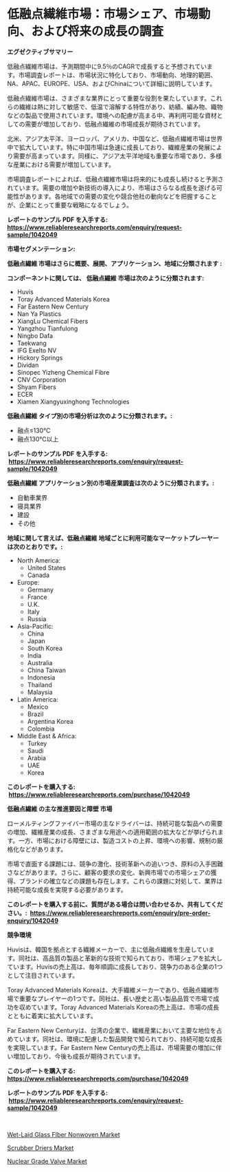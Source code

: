 <p><h1>低融点繊維市場：市場シェア、市場動向、および将来の成長の調査</h1></p><p><strong>エグゼクティブサマリー</strong></p>
<p><p>低融点繊維市場は、予測期間中に9.5％のCAGRで成長すると予想されています。市場調査レポートは、市場状況に特化しており、市場動向、地理的範囲、NA、APAC、EUROPE、USA、およびChinaについて詳細に説明しています。</p><p>低融点繊維市場は、さまざまな業界にとって重要な役割を果たしています。これらの繊維は熱に対して敏感で、低温で溶解する特性があり、紡績、編み物、織物などの製品で使用されています。環境への配慮が高まる中、再利用可能な資材としての需要が増加しており、低融点繊維の市場成長が期待されています。</p><p>北米、アジア太平洋、ヨーロッパ、アメリカ、中国など、低融点繊維市場は世界中で拡大しています。特に中国市場は急速に成長しており、繊維産業の発展により需要が高まっています。同様に、アジア太平洋地域も重要な市場であり、多様な産業における需要が増加しています。</p><p>市場調査レポートによれば、低融点繊維市場は将来的にも成長し続けると予測されています。需要の増加や新技術の導入により、市場はさらなる成長を遂げる可能性があります。各地域での需要の変化や競合他社の動向などを把握することが、企業にとって重要な戦略になるでしょう。</p></p>
<p><strong>レポートのサンプル PDF を入手する: <a href="https://www.reliableresearchreports.com/enquiry/request-sample/1042049">https://www.reliableresearchreports.com/enquiry/request-sample/1042049</a></strong></p>
<p><strong>市場セグメンテーション:</strong></p>
<p><strong> 低融点繊維 市場はさらに概要、展開、アプリケーション、地域に分類されます :</strong></p>
<p><strong>コンポーネントに関しては、 低融点繊維 市場は次のように分類されます: &nbsp;</strong></p>
<p><ul><li>Huvis</li><li>Toray Advanced Materials Korea</li><li>Far Eastern New Century</li><li>Nan Ya Plastics</li><li>XiangLu Chemical Fibers</li><li>Yangzhou Tianfulong</li><li>Ningbo Dafa</li><li>Taekwang</li><li>IFG Exelto NV</li><li>Hickory Springs</li><li>Dividan</li><li>Sinopec Yizheng Chemical Fibre</li><li>CNV Corporation</li><li>Shyam Fibers</li><li>ECER</li><li>Xiamen Xiangyuxinghong Technologies</li></ul></p>
<p><strong> 低融点繊維 タイプ別の市場分析は次のように分類されます。:</strong></p>
<p><ul><li>融点≤130℃</li><li>融点130℃以上</li></ul></p>
<p><strong>レポートのサンプル PDF を入手する: &nbsp;<a href="https://www.reliableresearchreports.com/enquiry/request-sample/1042049">https://www.reliableresearchreports.com/enquiry/request-sample/1042049</a></strong></p>
<p><strong> 低融点繊維 アプリケーション別の市場産業調査は次のように分類されます。:</strong></p>
<p><ul><li>自動車業界</li><li>寝具業界</li><li>建設</li><li>その他</li></ul></p>
<p><strong>地域に関して言えば、低融点繊維 地域ごとに利用可能なマーケットプレーヤーは次のとおりです。:</strong></p>
<p><ul>
    <li>
        North America:
        <ul>
            <li>United States</li>
            <li>Canada</li>
        </ul>
    </li>
    <li>
        Europe:
        <ul>
            <li>Germany</li>
            <li>France</li>
            <li>U.K.</li>
            <li>Italy</li>
            <li>Russia</li>
        </ul>
    </li>
    <li>
        Asia-Pacific:
        <ul>
            <li>China</li>
            <li>Japan</li>
            <li>South Korea</li>
            <li>India</li>
            <li>Australia</li>
            <li>China Taiwan</li>
            <li>Indonesia</li>
            <li>Thailand</li>
            <li>Malaysia</li>
        </ul>
    </li>
    <li>
        Latin America:
        <ul>
            <li>Mexico</li>
            <li>Brazil</li>
            <li>Argentina Korea</li>
            <li>Colombia</li>
        </ul>
    </li>
    <li>
        Middle East & Africa:
        <ul>
            <li>Turkey</li>
            <li>Saudi</li>
            <li>Arabia</li>
            <li>UAE</li>
            <li>Korea</li>
        </ul>
    </li>
    </ul></p>
<p><strong>このレポートを購入する: &nbsp;<a href="https://www.reliableresearchreports.com/purchase/1042049">https://www.reliableresearchreports.com/purchase/1042049</a></strong></p>
<p><strong>低融点繊維 の主な推進要因と障壁 市場</strong></p>
<p><p>ローメルティングファイバー市場の主なドライバーは、持続可能な製品への需要の増加、繊維産業の成長、さまざまな用途への適用範囲の拡大などが挙げられます。一方、市場における障壁には、製造コストの上昇、環境への影響、規制の厳格化などがあります。</p><p>市場で直面する課題には、競争の激化、技術革新への追いつき、原料の入手困難さなどがあります。さらに、顧客の要求の変化、新興市場での市場シェアの獲得、ブランドの確立などの課題も存在します。これらの課題に対処して、業界は持続可能な成長を実現する必要があります。</p></p>
<p><strong>このレポートを購入する前に、質問がある場合は問い合わせるか、共有してください。:&nbsp; <a href="https://www.reliableresearchreports.com/enquiry/pre-order-enquiry/1042049">https://www.reliableresearchreports.com/enquiry/pre-order-enquiry/1042049</a></strong></p>
<p><strong>競争環境</strong></p>
<p><p>Huvisは、韓国を拠点とする繊維メーカーで、主に低融点繊維を生産しています。同社は、高品質の製品と革新的な技術で知られており、市場シェアを拡大しています。Huvisの売上高は、毎年順調に成長しており、競争力のある企業の1つとして注目されています。</p><p>Toray Advanced Materials Koreaは、大手繊維メーカーであり、低融点繊維市場で重要なプレイヤーの1つです。同社は、長い歴史と高い製品品質で市場で成功を収めています。Toray Advanced Materials Koreaの売上高は、市場の成長とともに着実に拡大しています。</p><p>Far Eastern New Centuryは、台湾の企業で、繊維産業において主要な地位を占めています。同社は、環境に配慮した製品開発で知られており、持続可能な成長を実現しています。Far Eastern New Centuryの売上高は、市場需要の増加に伴い増加しており、今後も成長が期待されています。</p></p>
<p><strong>このレポートを購入する: &nbsp; <a href="https://www.reliableresearchreports.com/purchase/1042049">https://www.reliableresearchreports.com/purchase/1042049</a></strong></p>
<p><strong>レポートのサンプル PDF を入手する: &nbsp;<a href="https://www.reliableresearchreports.com/enquiry/request-sample/1042049">https://www.reliableresearchreports.com/enquiry/request-sample/1042049</a></strong><strong></strong></p>
<p>&nbsp;</p>
<p><p><a href="https://view.publitas.com/reportprime-1/wet-laid-glass-fiber-nonwoven-market-challenges-opportunities-and-growth-drivers-and-major-market-players-forecasted-for-period-from-2023-2030-mk74arj9az9x/">Wet-Laid Glass FIber Nonwoven Market</a></p><p><a href="https://view.publitas.com/reportprime-1/scrubber-driers-market-share-market-new-trends-analysis-report-by-type-by-application-by-end-use-by-region-and-segment-forecasts-2023-2030/">Scrubber Driers Market</a></p><p><a href="https://view.publitas.com/reportprime-1/nuclear-grade-valve-market-research-report-forecasted-for-period-from-2023-2030-by-market-type-market-application-and-region/">Nuclear Grade Valve Market</a></p></p>